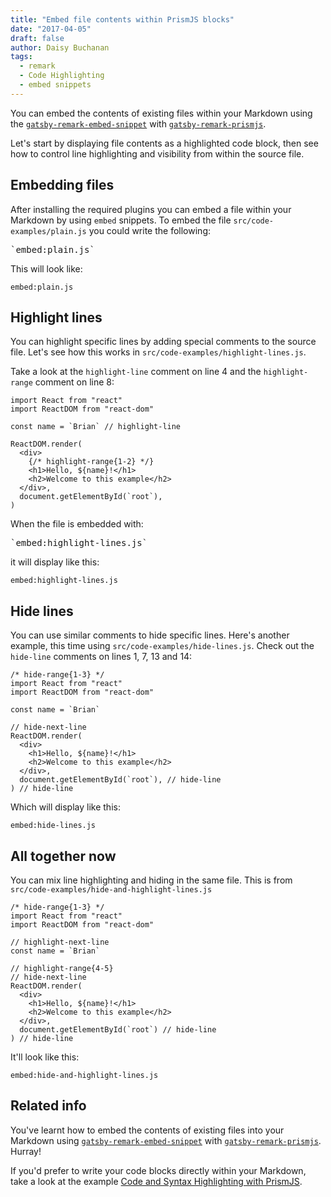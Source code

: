 ```yaml
---
title: "Embed file contents within PrismJS blocks"
date: "2017-04-05"
draft: false
author: Daisy Buchanan
tags:
  - remark
  - Code Highlighting
  - embed snippets
---
```


You can embed the contents of existing files within your Markdown using the [`gatsby-remark-embed-snippet`][1] with [`gatsby-remark-prismjs`][2].

Let's start by displaying file contents as a highlighted code block, then see how to control line highlighting and visibility from within the source file.

## Embedding files

After installing the required plugins you can embed a file within your Markdown by using `embed` snippets. To embed the file `src/code-examples/plain.js` you could write the following:

<pre>`embed:plain.js`</pre>

This will look like:

`embed:plain.js`

## Highlight lines

You can highlight specific lines by adding special comments to the source file. Let's see how this works in `src/code-examples/highlight-lines.js`.

Take a look at the `highlight-line` comment on line 4 and the `highlight-range` comment on line 8:

```jsx{numberLines: true}
import React from "react"
import ReactDOM from "react-dom"

const name = `Brian` // highlight-line

ReactDOM.render(
  <div>
    {/* highlight-range{1-2} */}
    <h1>Hello, ${name}!</h1>
    <h2>Welcome to this example</h2>
  </div>,
  document.getElementById(`root`),
)
```

When the file is embedded with:

<pre>`embed:highlight-lines.js`</pre>

it will display like this:

`embed:highlight-lines.js`

## Hide lines

You can use similar comments to hide specific lines. Here's another example, this time using `src/code-examples/hide-lines.js`. Check out the `hide-line` comments on lines 1, 7, 13 and 14:

```jsx{numberLines: true}
/* hide-range{1-3} */
import React from "react"
import ReactDOM from "react-dom"

const name = `Brian`

// hide-next-line
ReactDOM.render(
  <div>
    <h1>Hello, ${name}!</h1>
    <h2>Welcome to this example</h2>
  </div>,
  document.getElementById(`root`), // hide-line
) // hide-line
```

Which will display like this:

`embed:hide-lines.js`

## All together now

You can mix line highlighting and hiding in the same file. This is from `src/code-examples/hide-and-highlight-lines.js`

```
/* hide-range{1-3} */
import React from "react"
import ReactDOM from "react-dom"

// highlight-next-line
const name = `Brian`

// highlight-range{4-5}
// hide-next-line
ReactDOM.render(
  <div>
    <h1>Hello, ${name}!</h1>
    <h2>Welcome to this example</h2>
  </div>,
  document.getElementById(`root`) // hide-line
) // hide-line
```

It'll look like this:

`embed:hide-and-highlight-lines.js`

## Related info

You've learnt how to embed the contents of existing files into your Markdown using [`gatsby-remark-embed-snippet`][1] with [`gatsby-remark-prismjs`][2]. Hurray!

If you'd prefer to write your code blocks directly within your Markdown, take a look at the example [Code and Syntax Highlighting with PrismJS][4].

[1]: https://www.gatsbyjs.org/packages/gatsby-remark-embed-snippet/
[2]: https://www.gatsbyjs.org/packages/gatsby-remark-prismjs/
[3]: http://prismjs.com/
[4]: /code-and-syntax-highlighting/
